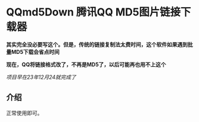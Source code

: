 # QQmd5Down 腾讯QQ MD5图片链接下载器

**其实完全没必要写这个。但是，传统的链接复制法太费时间，这个软件如果遇到批量MD5下载会省点时间**

**现在，QQ将链接格式改了，不再是MD5了，以后可能再也用不上这个**

*项目早在23年12月24就完成了*

## 介绍

正常使用即可。
